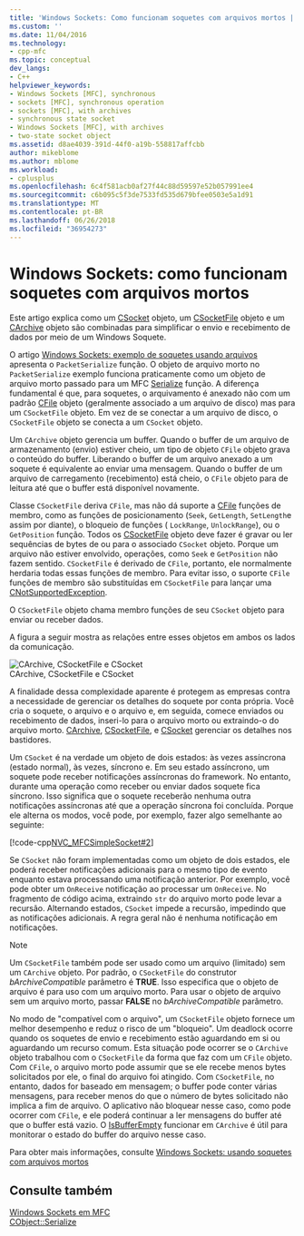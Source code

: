 ```yaml
---
title: 'Windows Sockets: Como funcionam soquetes com arquivos mortos | Microsoft Docs'
ms.custom: ''
ms.date: 11/04/2016
ms.technology:
- cpp-mfc
ms.topic: conceptual
dev_langs:
- C++
helpviewer_keywords:
- Windows Sockets [MFC], synchronous
- sockets [MFC], synchronous operation
- sockets [MFC], with archives
- synchronous state socket
- Windows Sockets [MFC], with archives
- two-state socket object
ms.assetid: d8ae4039-391d-44f0-a19b-558817affcbb
author: mikeblome
ms.author: mblome
ms.workload:
- cplusplus
ms.openlocfilehash: 6c4f581acb0af27f44c88d59597e52b057991ee4
ms.sourcegitcommit: c6b095c5f3de7533fd535d679bfee0503e5a1d91
ms.translationtype: MT
ms.contentlocale: pt-BR
ms.lasthandoff: 06/26/2018
ms.locfileid: "36954273"
---
```

# <a name="windows-sockets-how-sockets-with-archives-work"></a>Windows Sockets: como funcionam soquetes com arquivos mortos
Este artigo explica como um [CSocket](../mfc/reference/csocket-class.md) objeto, um [CSocketFile](../mfc/reference/csocketfile-class.md) objeto e um [CArchive](../mfc/reference/carchive-class.md) objeto são combinadas para simplificar o envio e recebimento de dados por meio de um Windows Soquete.  
  
 O artigo [Windows Sockets: exemplo de soquetes usando arquivos](../mfc/windows-sockets-example-of-sockets-using-archives.md) apresenta o `PacketSerialize` função. O objeto de arquivo morto no `PacketSerialize` exemplo funciona praticamente como um objeto de arquivo morto passado para um MFC [Serialize](../mfc/reference/cobject-class.md#serialize) função. A diferença fundamental é que, para soquetes, o arquivamento é anexado não com um padrão [CFile](../mfc/reference/cfile-class.md) objeto (geralmente associado a um arquivo de disco) mas para um `CSocketFile` objeto. Em vez de se conectar a um arquivo de disco, o `CSocketFile` objeto se conecta a um `CSocket` objeto.  
  
 Um `CArchive` objeto gerencia um buffer. Quando o buffer de um arquivo de armazenamento (envio) estiver cheio, um tipo de objeto `CFile` objeto grava o conteúdo do buffer. Liberando o buffer de um arquivo anexado a um soquete é equivalente ao enviar uma mensagem. Quando o buffer de um arquivo de carregamento (recebimento) está cheio, o `CFile` objeto para de leitura até que o buffer está disponível novamente.  
  
 Classe `CSocketFile` deriva `CFile`, mas não dá suporte a [CFile](../mfc/reference/cfile-class.md) funções de membro, como as funções de posicionamento (`Seek`, `GetLength`, `SetLength`e assim por diante), o bloqueio de funções ( `LockRange`, `UnlockRange`), ou o `GetPosition` função. Todos os [CSocketFile](../mfc/reference/csocketfile-class.md) objeto deve fazer é gravar ou ler sequências de bytes de ou para o associado `CSocket` objeto. Porque um arquivo não estiver envolvido, operações, como `Seek` e `GetPosition` não fazem sentido. `CSocketFile` é derivado de `CFile`, portanto, ele normalmente herdaria todas essas funções de membro. Para evitar isso, o suporte `CFile` funções de membro são substituídas em `CSocketFile` para lançar uma [CNotSupportedException](../mfc/reference/cnotsupportedexception-class.md).  
  
 O `CSocketFile` objeto chama membro funções de seu `CSocket` objeto para enviar ou receber dados.  
  
 A figura a seguir mostra as relações entre esses objetos em ambos os lados da comunicação.  
  
 ![CArchive, CSocketFile e CSocket](../mfc/media/vc38ia1.gif "vc38ia1")  
CArchive, CSocketFile e CSocket  
  
 A finalidade dessa complexidade aparente é protegem as empresas contra a necessidade de gerenciar os detalhes do soquete por conta própria. Você cria o soquete, o arquivo e o arquivo e, em seguida, comece enviados ou recebimento de dados, inseri-lo para o arquivo morto ou extraindo-o do arquivo morto. [CArchive](../mfc/reference/carchive-class.md), [CSocketFile](../mfc/reference/csocketfile-class.md), e [CSocket](../mfc/reference/csocket-class.md) gerenciar os detalhes nos bastidores.  
  
 Um `CSocket` é na verdade um objeto de dois estados: às vezes assíncrona (estado normal), às vezes, síncrono e. Em seu estado assíncrono, um soquete pode receber notificações assíncronas do framework. No entanto, durante uma operação como receber ou enviar dados soquete fica síncrono. Isso significa que o soquete receberão nenhuma outra notificações assíncronas até que a operação síncrona foi concluída. Porque ele alterna os modos, você pode, por exemplo, fazer algo semelhante ao seguinte:  
  
 [!code-cpp[NVC_MFCSimpleSocket#2](../mfc/codesnippet/cpp/windows-sockets-how-sockets-with-archives-work_1.cpp)]  
  
 Se `CSocket` não foram implementadas como um objeto de dois estados, ele poderá receber notificações adicionais para o mesmo tipo de evento enquanto estava processando uma notificação anterior. Por exemplo, você pode obter um `OnReceive` notificação ao processar um `OnReceive`. No fragmento de código acima, extraindo `str` do arquivo morto pode levar a recursão. Alternando estados, `CSocket` impede a recursão, impedindo que as notificações adicionais. A regra geral não é nenhuma notificação em notificações.  
  
> [!NOTE]
>  Um `CSocketFile` também pode ser usado como um arquivo (limitado) sem um `CArchive` objeto. Por padrão, o `CSocketFile` do construtor *bArchiveCompatible* parâmetro é **TRUE**. Isso especifica que o objeto de arquivo é para uso com um arquivo morto. Para usar o objeto de arquivo sem um arquivo morto, passar **FALSE** no *bArchiveCompatible* parâmetro.  
  
 No modo de "compatível com o arquivo", um `CSocketFile` objeto fornece um melhor desempenho e reduz o risco de um "bloqueio". Um deadlock ocorre quando os soquetes de envio e recebimento estão aguardando em si ou aguardando um recurso comum. Esta situação pode ocorrer se o `CArchive` objeto trabalhou com o `CSocketFile` da forma que faz com um `CFile` objeto. Com `CFile`, o arquivo morto pode assumir que se ele recebe menos bytes solicitados por ele, o final do arquivo foi atingido. Com `CSocketFile`, no entanto, dados for baseado em mensagem; o buffer pode conter várias mensagens, para receber menos do que o número de bytes solicitado não implica a fim de arquivo. O aplicativo não bloquear nesse caso, como pode ocorrer com `CFile`, e ele poderá continuar a ler mensagens do buffer até que o buffer está vazio. O [IsBufferEmpty](../mfc/reference/carchive-class.md#isbufferempty) funcionar em `CArchive` é útil para monitorar o estado do buffer do arquivo nesse caso.  
  
 Para obter mais informações, consulte [Windows Sockets: usando soquetes com arquivos mortos](../mfc/windows-sockets-using-sockets-with-archives.md)  
  
## <a name="see-also"></a>Consulte também  
 [Windows Sockets em MFC](../mfc/windows-sockets-in-mfc.md)   
 [CObject::Serialize](../mfc/reference/cobject-class.md#serialize)

